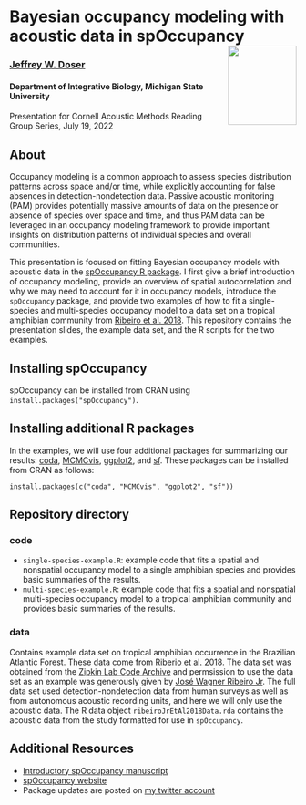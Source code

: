 # Bayesian occupancy modeling with acoustic data in spOccupancy <a href='https://www.jeffdoser.com/files/spoccupancy-web/'><img src="https://github.com/doserjef/spOccupancy/blob/main/man/figures/logo.png" align="right" height="139" width="120"/></a>

### [Jeffrey W. Doser](https://www.jeffdoser.com/)

#### Department of Integrative Biology, Michigan State University

Presentation for Cornell Acoustic Methods Reading Group Series, July 19, 2022

## About

Occupancy modeling is a common approach to assess species distribution patterns across space and/or time, while explicitly accounting for false absences in detection-nondetection data. Passive acoustic monitoring (PAM) provides potentially massive amounts of data on the presence or absence of species over space and time, and thus PAM data can be leveraged in an occupancy modeling framework to provide important insights on distribution patterns of individual species and overall communities. 
 
This presentation is focused on fitting Bayesian occupancy models with acoustic data in the [spOccupancy R package](https://www.jeffdoser.com/files/spoccupancy-web/). I first give a brief introduction of occupancy modeling, provide an overview of spatial autocorrelation and why we may need to account for it in occupancy models, introduce the `spOccupancy` package, and provide two examples of how to fit a single-species and multi-species occupancy model to a data set on a tropical amphibian community from [Ribeiro et al. 2018](https://esajournals.onlinelibrary.wiley.com/doi/abs/10.1002/eap.1741). This repository contains the presentation slides, the example data set, and the R scripts for the two examples. 

## Installing spOccupancy

spOccupancy can be installed from CRAN using `install.packages("spOccupancy")`. 

## Installing additional R packages

In the examples, we will use four additional packages for summarizing our results: [coda](https://cran.r-project.org/web/packages/coda/index.html), [MCMCvis](https://github.com/caseyyoungflesh/MCMCvis), [ggplot2](https://ggplot2.tidyverse.org/index.html), and [sf](https://r-spatial.github.io/sf/). These packages can be installed from CRAN as follows: 

```{r}
install.packages(c("coda", "MCMCvis", "ggplot2", "sf"))
```

## Repository directory

### code

+ `single-species-example.R`: example code that fits a spatial and nonspatial occupancy model to a single amphibian species and provides basic summaries of the results.
+ `multi-species-example.R`: example code that fits a spatial and nonspatial multi-species occupancy model to a tropical amphibian community and provides basic summaries of the results.  

### data

Contains example data set on tropical amphibian occurrence in the Brazilian Atlantic Forest. These data come from [Riberio et al. 2018](https://esajournals.onlinelibrary.wiley.com/doi/abs/10.1002/eap.1741). The data set was obtained from the [Zipkin Lab Code Archive](https://github.com/zipkinlab/Ribeiro_etal_2018_EcoApps) and permsission to use the data set as an example was generously given by [José Wagner Ribeiro Jr](https://github.com/Xuletajr). The full data set used detection-nondetection data from human surveys as well as from autonomous acoustic recording units, and here we will only use the acoustic data. The R data object `ribeiroJrEtAl2018Data.rda` contains the acoustic data from the study formatted for use in `spOccupancy`. 

## Additional Resources

+ [Introductory spOccupancy manuscript](https://besjournals.onlinelibrary.wiley.com/doi/full/10.1111/2041-210X.13897)
+ [spOccupancy website](https://www.jeffdoser.com/files/spoccupancy-web/index.html)
+ Package updates are posted on [my twitter account](https://twitter.com/jeffdoser18)
